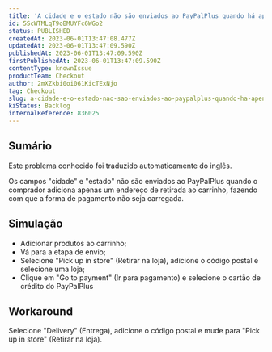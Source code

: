 ```yaml
---
title: 'A cidade e o estado não são enviados ao PayPalPlus quando há apenas um endereço de retirada disponível'
id: 5ScWTMLqT9oBMUYFc6WGo2
status: PUBLISHED
createdAt: 2023-06-01T13:47:08.477Z
updatedAt: 2023-06-01T13:47:09.590Z
publishedAt: 2023-06-01T13:47:09.590Z
firstPublishedAt: 2023-06-01T13:47:09.590Z
contentType: knownIssue
productTeam: Checkout
author: 2mXZkbi0oi061KicTExNjo
tag: Checkout
slug: a-cidade-e-o-estado-nao-sao-enviados-ao-paypalplus-quando-ha-apenas-um-endereco-de-retirada-disponivel
kiStatus: Backlog
internalReference: 836025
---
```


## Sumário

<div class="alert alert-info">
  <p>Este problema conhecido foi traduzido automaticamente do inglês.</p>
</div>


Os campos "cidade" e "estado" não são enviados ao PayPalPlus quando o comprador adiciona apenas um endereço de retirada ao carrinho, fazendo com que a forma de pagamento não seja carregada.

## Simulação



- Adicionar produtos ao carrinho;
- Vá para a etapa de envio;
- Selecione "Pick up in store" (Retirar na loja), adicione o código postal e selecione uma loja;
- Clique em "Go to payment" (Ir para pagamento) e selecione o cartão de crédito do PayPalPlus

## Workaround


Selecione "Delivery" (Entrega), adicione o código postal e mude para "Pick up in store" (Retirar na loja).



